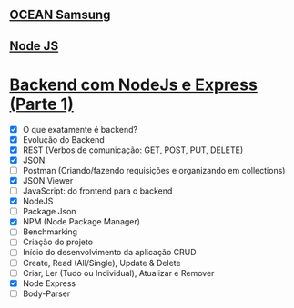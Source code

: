 ## [OCEAN Samsung](http://oceanbrasil.com/) 

## [Node JS](https://github.com/kakanew/OCEAN_NODE_JS)

# [Backend com NodeJs e Express (Parte 1)](https://github.com/kakanew/OCEAN_NODE_JS/tree/master/Backend_NodeJs_Express)

- [x] O que exatamente é backend?
- [x] Evolução do Backend
- [x] REST (Verbos de comunicação: GET, POST, PUT, DELETE)
- [x] JSON
- [ ] Postman (Criando/fazendo requisições e organizando em collections)
- [x] JSON Viewer
- [ ] JavaScript: do frontend para o backend
- [x] NodeJS
- [ ] Package Json
- [x] NPM (Node Package Manager)
- [ ] Benchmarking
- [ ] Criação do projeto
- [ ] Início do desenvolvimento da aplicação CRUD
- [ ] Create, Read (All/Single), Update & Delete
- [ ] Criar, Ler (Tudo ou Individual), Atualizar e Remover
- [x] Node Express
- [ ] Body-Parser